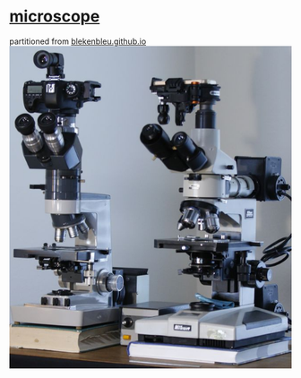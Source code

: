 # [microscope](https://blekenbleu.github.io/microscope/)
 partitioned from [blekenbleu.github.io](https://blekenbleu.github.io/)
![](Images/pair.jpg)
